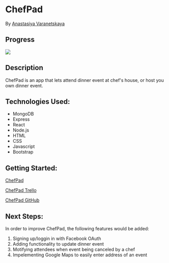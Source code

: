 # ChefPad

By [Anastasiya Varanetskaya](https://github.com/CreativeAnastasia)

## Progress
![](https://media.giphy.com/media/aY9PlSBaVK0g/giphy.gif)


##  Description 
ChefPad is an app that lets attend dinner event at chef's house, or host you own dinner event. 

## Technologies Used:
* MongoDB
* Express
* React
* Node.js
* HTML
* CSS
* Javascript
* Bootstrap


##  Getting Started:

[ChefPad](https://chefpad.herokuapp.com/)

[ChefPad Trello](https://trello.com/b/DuR8Th4c/project-four-chefpad)

[ChefPad GitHub](https://github.com/CreativeAnastasia/chefpad)


## Next Steps: 

In order to improve ChefPad, the following features would be added:

1. Signing up/loggin in with Facebook OAuth
2. Adding functionality to update dinner event
3. Motifying attendees when event being canceled by a chef
4. Impelementing Google Maps to easily enter address of an event
